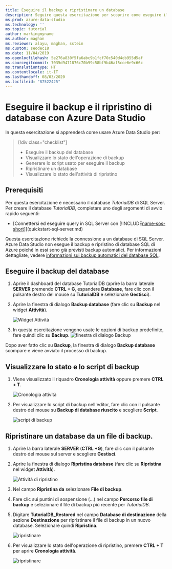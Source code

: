 ```yaml
---
title: Eseguire il backup e ripristinare un database
description: Seguire questa esercitazione per scoprire come eseguire il backup e il ripristino di database usando Azure Data Studio.
ms.prod: azure-data-studio
ms.technology: ''
ms.topic: tutorial
author: markingmyname
ms.author: maghan
ms.reviewer: alayu, maghan, sstein
ms.custom: seodec18
ms.date: 11/04/2019
ms.openlocfilehash: 5e276a830f5fa6abc9b1fcf70c540d4cb955d5af
ms.sourcegitcommit: 7035d9471876c70b99c58bf9b46af5cce6e9c66c
ms.translationtype: HT
ms.contentlocale: it-IT
ms.lasthandoff: 08/03/2020
ms.locfileid: "87522425"
---
```

# <a name="backup-and-restore-databases-using-azure-data-studio"></a>Eseguire il backup e il ripristino di database con Azure Data Studio

In questa esercitazione si apprenderà come usare Azure Data Studio per:
> [!div class="checklist"]
> * Eseguire il backup del database 
> * Visualizzare lo stato dell'operazione di backup
> * Generare lo script usato per eseguire il backup
> * Ripristinare un database
> * Visualizzare lo stato dell'attività di ripristino

## <a name="prerequisites"></a>Prerequisiti

Per questa esercitazione è necessario il database *TutorialDB* di SQL Server. Per creare il database *TutorialDB*, completare uno degli argomenti di avvio rapido seguenti:

* [Connettersi ed eseguire query in SQL Server con [!INCLUDE[name-sos-short](../includes/name-sos-short.md)]](quickstart-sql-server.md)

Questa esercitazione richiede la connessione a un database di SQL Server. Azure Data Studio non esegue il backup e ripristino di database SQL di Azure poiché in essi sono già previsti backup automatici. Per informazioni dettagliate, vedere [informazioni sui backup automatici deI database SQL](https://docs.microsoft.com/azure/sql-database/sql-database-automated-backups).

## <a name="back-up-a-database"></a>Eseguire il backup del database

1. Aprire il dashboard del database TutorialDB (aprire la barra laterale **SERVER** premendo **CTRL + G**, espandere **Database**, fare clic con il pulsante destro del mouse su **TutorialDB** e selezionare **Gestisci**).

2. Aprire la finestra di dialogo **Backup database**  (fare clic su  **Backup** nel widget **Attività**).

   ![Widget Attività](./media/tutorial-backup-restore-sql-server/tasks.png)

3. In questa esercitazione vengono usate le opzioni di backup predefinite, fare quindi clic su **Backup**.
   ![finestra di dialogo Backup](./media/tutorial-backup-restore-sql-server/backup-dialog.png)

Dopo aver fatto clic su **Backup**, la finestra di dialogo **Backup database** scompare e viene avviato il processo di backup.

## <a name="view-the-backup-status-and-view-the-backup-script"></a>Visualizzare lo stato e lo script di backup

1. Viene visualizzato il riquadro **Cronologia attività** oppure premere **CTRL + T**.

   ![Cronologia attività](./media/tutorial-backup-restore-sql-server/task-history.png)

2. Per visualizzare lo script di backup nell'editor, fare clic con il pulsante destro del mouse su **Backup di database riuscito** e scegliere **Script**.

   ![script di backup](./media/tutorial-backup-restore-sql-server/task-script.png)

## <a name="restore-a-database-from-a-backup-file"></a>Ripristinare un database da un file di backup.

1. Aprire la barra laterale **SERVER** (**CTRL +G**), fare clic con il pulsante destro del mouse sul server e scegliere **Gestisci**.

2. Aprire la finestra di dialogo **Ripristina database**  (fare clic su  **Ripristina** nel widget **Attività**).

   ![Attività di ripristino](media/tutorial-backup-restore-sql-server/tasks-restore.png)

3. Nel campo **Ripristina da** selezionare **File di backup**.

4. Fare clic sui puntini di sospensione (...) nel campo **Percorso file di backup** e selezionare il file di backup più recente per *TutorialDB*.

5. Digitare **TutorialDB_Restored** nel campo **Database di destinazione** della sezione **Destinazione** per ripristinare il file di backup in un nuovo database. Selezionare quindi **Ripristina**.

   ![ripristinare](./media/tutorial-backup-restore-sql-server/restore.png)

6. Per visualizzare lo stato dell'operazione di ripristino, premere **CTRL + T** per aprire **Cronologia attività**.

   ![ripristinare](./media/tutorial-backup-restore-sql-server/task-history-restore.png)